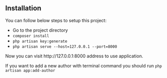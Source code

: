 <h2>Installation</h2>
<p>You can follow below steps to setup this project: </p>
<ul>
    <li>Go to the project directory</li>
    <li>
        <code>composer install</code>
    </li>
     <li>
        <code>php artisan key:generate</code>
    </li>
    <li>
        <code>php artisan serve --host=127.0.0.1 --port=8000</code>
    </li>
</ul>

<p>
    Now you can visit http://127.0.0.1:8000 address to use application.
</p>


<p>
    If you want to add a new author with terminal command you should run <code>php artisan app:add-author</cpde>
</p>